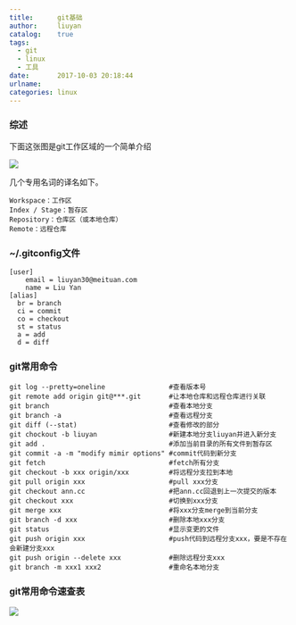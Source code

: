 ```yaml
---
title:      git基础
author:     liuyan
catalog:    true
tags:
  - git
  - linux
  - 工具
date:       2017-10-03 20:18:44
urlname:
categories: linux
---
```


###  综述
下面这张图是git工作区域的一个简单介绍

![](git.jgp)

几个专用名词的译名如下。

    Workspace：工作区
    Index / Stage：暂存区
    Repository：仓库区（或本地仓库）
    Remote：远程仓库

<!-- more -->

### ~/.gitconfig文件

```shell
[user]
    email = liuyan30@meituan.com
    name = Liu Yan
[alias]
  br = branch
  ci = commit
  co = checkout
  st = status
  a = add
  d = diff
```

### git常用命令

```shell
git log --pretty=oneline                #查看版本号
git remote add origin git@***.git       #让本地仓库和远程仓库进行关联
git branch                              #查看本地分支
git branch -a                           #查看远程分支
git diff (--stat)                       #查看修改的部分
git chockout -b liuyan                  #新建本地分支liuyan并进入新分支
git add .                               #添加当前目录的所有文件到暂存区
git commit -a -m "modify mimir options" #commit代码到新分支
git fetch                               #fetch所有分支
git checkout -b xxx origin/xxx          #将远程分支拉到本地
git pull origin xxx                     #pull xxx分支
git checkout ann.cc                     #把ann.cc回退到上一次提交的版本
git checkout xxx                        #切换到xxx分支
git merge xxx                           #将xxx分支merge到当前分支
git branch -d xxx                       #删除本地xxx分支
git status                              #显示变更的文件
git push origin xxx                     #push代码到远程分支xxx，要是不存在会新建分支xxx
git push origin --delete xxx            #删除远程分支xxx
git branch -m xxx1 xxx2                 #重命名本地分支
```

### git常用命令速查表

![](git常用命令速查表.jpg)
